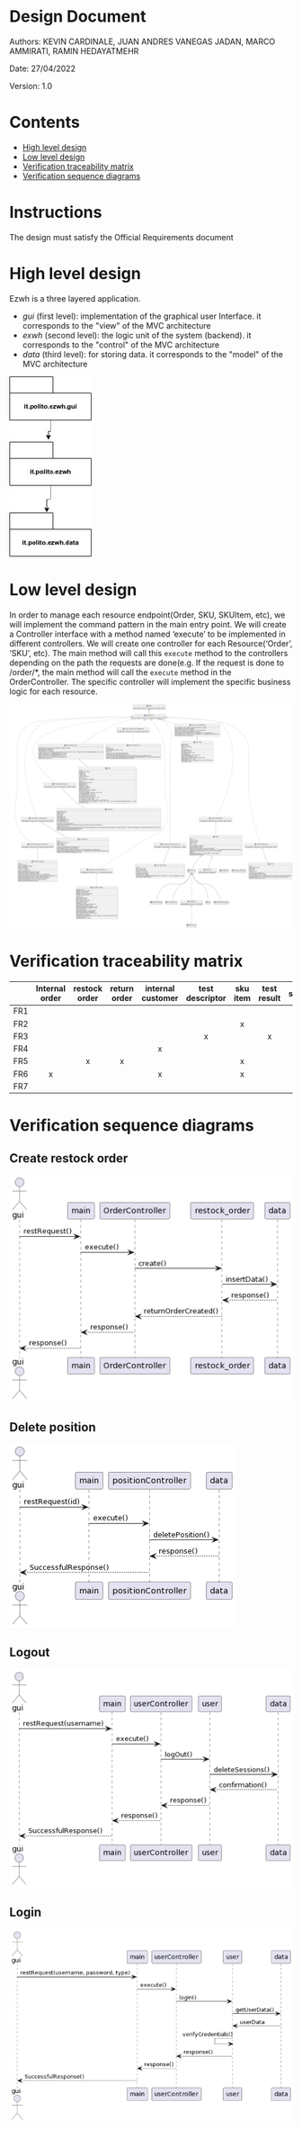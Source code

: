 # Design Document

Authors: KEVIN CARDINALE, JUAN ANDRES VANEGAS JADAN, MARCO AMMIRATI, RAMIN HEDAYATMEHR

Date: 27/04/2022

Version: 1.0

# Contents

- [High level design](#package-diagram)
- [Low level design](#class-diagram)
- [Verification traceability matrix](#verification-traceability-matrix)
- [Verification sequence diagrams](#verification-sequence-diagrams)

# Instructions

The design must satisfy the Official Requirements document

# High level design

Ezwh is a three layered application.
* _gui_ (first level): implementation of the graphical user Interface. it corresponds to the "view" of the MVC architecture
* _exwh_ (second level): the logic unit of the system (backend).  it corresponds to the "control" of the MVC architecture
* _data_ (third level): for storing data.  it corresponds to the "model" of the MVC architecture

![High Level Design](src/img/HighLevelDesign.jpg)

# Low level design

In order to manage each resource endpoint(Order, SKU, SKUItem, etc), we will implement the command pattern in the main entry point. We will create a Controller interface with a method named ‘execute’ to be implemented in different controllers. We will create one controller for each Resource(‘Order’, ‘SKU’, etc). The main method will call this `execute` method to the controllers depending on the path the requests are done(e.g. If the request is done to /order/*, the main method will call the `execute` method in the OrderController. The specific controller will implement the specific business logic for each resource.

![Low Level Design](src/img/lowLevelDesign.png)

# Verification traceability matrix

|     | Internal order | restock order | return order | internal customer | test descriptor | sku item | test result | supplier | user | warehouse | position | sku | item | customer | Hw_control |
| --- | :------------: | :-----------: | :----------: | :---------------: | :-------------: | :------: | :---------: | :------: | :--: | :-------: | :------: | :-: | :--: | :------: | :--------: |
| FR1 |                |               |              |                   |                 |          |             |          |  x   |           |          |     |      |          |     x      |
| FR2 |                |               |              |                   |                 |    x     |             |          |      |           |          |  x  |      |          |     x      |
| FR3 |                |               |              |                   |        x        |          |      x      |          |      |     x     |    x     |     |      |          |     x      |
| FR4 |                |               |              |         x         |                 |          |             |          |      |           |          |     |      |    x     |     x      |
| FR5 |                |       x       |      x       |                   |                 |    x     |             |    x     |      |           |          |  x  |  x   |    x     |     x      |
| FR6 |       x        |               |              |         x         |                 |    x     |             |          |      |           |          |  x  |  x   |          |     x      |
| FR7 |                |               |              |                   |                 |          |             |          |      |           |          |     |  x   |          |     x      |

# Verification sequence diagrams

## Create restock order
![Create restock order](src/img/create_restock_order.png)

## Delete position
![Delete position](src/img/deletePosition.png)

## Logout
![Logout](src/img/logout.png)

## Login
![Login](src/img/login.png)